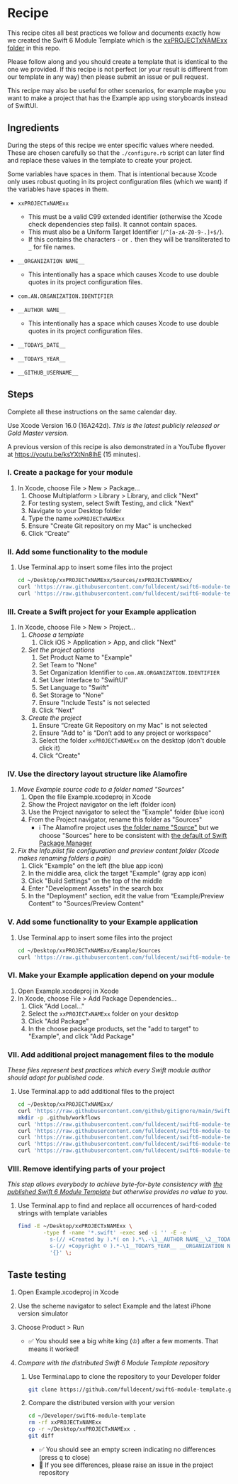 # Recipe

This recipe cites all best practices we follow and documents exactly how we created the Swift 6 Module Template which is the [xxPROJECTxNAMExx folder](./xxPROJECTxNAMExx) in this repo.

Please follow along and you should create a template that is identical to the one we provided. If this recipe is not perfect (or your result is different from our template in any way) then please submit an issue or pull request.

This recipe may also be useful for other scenarios, for example maybe you want to make a project that has the Example app using storyboards instead of SwiftUI.


## Ingredients

During the steps of this recipe we enter specific values where needed. These are chosen carefully so that the `./configure.rb` script can later find and replace these values in the template to create your project.

Some variables have spaces in them. That is intentional because Xcode only uses robust quoting in its project configuration files (which we want) if the variables have spaces in them.

-   `xxPROJECTxNAMExx`
    -   This must be a valid C99 extended identifier (otherwise the Xcode check dependencies step fails). It cannot contain spaces.
    -   This must also be a Uniform Target Identifier (``/^[a-zA-Z0-9-.]+$/``).
    -   If this contains the characters `-` or `.` then they will be transliterated to `_` for file names.

-   `__ORGANIZATION NAME__`
    -   This intentionally has a space which causes Xcode to use double quotes in its project configuration files.
    
-   `com.AN.ORGANIZATION.IDENTIFIER`

-   `__AUTHOR NAME__`
    -   This intentionally has a space which causes Xcode to use double quotes in its project configuration files.

-   `__TODAYS_DATE__`

-   `__TODAYS_YEAR__`

-   `__GITHUB_USERNAME__`


## Steps

Complete all these instructions on the same calendar day.

Use Xcode Version 16.0 (16A242d). *This is the latest publicly released or Gold Master version.*

A previous version of this recipe is also demonstrated in a YouTube flyover at https://youtu.be/ksYXtNn8lhE (15 minutes).

### I. Create a package for your module

1. In Xcode, choose File > New > Package…
   1. Choose Multiplatform > Library > Library, and click "Next"
   2. For testing system, select Swift Testing, and click "Next"
   3. Navigate to your Desktop folder
   4. Type the name `xxPROJECTxNAMExx`
   5. Ensure "Create Git repository on my Mac" is unchecked
   6. Click “Create"


### II. Add some functionality to the module

1. Use Terminal.app to insert some files into the project

   ```sh
   cd ~/Desktop/xxPROJECTxNAMExx/Sources/xxPROJECTxNAMExx/
   curl 'https://raw.githubusercontent.com/fulldecent/swift6-module-template/main/xxPROJECTxNAMExx/Sources/xxPROJECTxNAMExx/xxPROJECTxNAMExx.swift' -o xxPROJECTxNAMExx.swift
   curl 'https://raw.githubusercontent.com/fulldecent/swift6-module-template/main/xxPROJECTxNAMExx/Sources/xxPROJECTxNAMExx/White%20King.swift' -o White\ King.swift
   ```

### III. Create a Swift project for your Example application

1. In Xcode, choose File > New > Project…
   1. *Choose a template*
      1. Click iOS > Application > App, and click "Next"
   2. *Set the project options*
      1. Set Product Name to "Example"
      2. Set Team to "None"
      3. Set Organization Identifier to `com.AN.ORGANIZATION.IDENTIFIER`
      4. Set User Interface to "SwiftUI"
      5. Set Language to "Swift"
      6. Set Storage to "None"
      7. Ensure "Include Tests" is not selected
      8. Click “Next"
   3. *Create the project*
      1. Ensure “Create Git Repository on my Mac" is not selected
      2. Ensure "Add to" is “Don’t add to any project or workspace"
      3. Select the folder `xxPROJECTxNAMExx` on the desktop (don't double click it)
      4. Click “Create"

### IV. Use the directory layout structure like Alamofire

1. *Move Example source code to a folder named "Sources"*
   1. Open the file Example.xcodeproj in Xcode
   2. Show the Project navigator on the left (folder icon)
   3. Use the Project navigator to select the "Example" folder (blue icon)
   4. From the Project navigator, rename this folder as "Sources"
      * :information_source: The Alamofire project uses [the folder name "Source"](https://github.com/Alamofire/Alamofire/tree/master/Example/Source) but we choose "Sources" here to be consistent with [the default of Swift Package Manager](https://github.com/swiftlang/swift-package-manager/blob/dd22b6ef16315fcdcb07c1f86bd608598f102e20/Sources/Workspace/InitPackage.swift#L566)
2. *Fix the Info.plist file configuration and preview content folder (Xcode makes renaming folders a pain)*
   1. Click "Example" on the left (the blue app icon)
   2. In the middle area, click the target "Example" (gray app icon)
   3. Click "Build Settings" on the top of the middle
   6. Enter "Development Assets" in the search box
   7. In the "Deployment" section, edit the value from “Example/Preview Content” to "Sources/Preview Content"

### V. Add some functionality to your Example application

1. Use Terminal.app to insert some files into the project

   ```sh
   cd ~/Desktop/xxPROJECTxNAMExx/Example/Sources
   curl 'https://raw.githubusercontent.com/fulldecent/swift6-module-template/main/xxPROJECTxNAMExx/Example/Sources/ContentView.swift' -o ContentView.swift
   ```

### VI. Make your Example application depend on your module

1. Open Example.xcodeproj in Xcode
3. In Xcode, choose File > Add Package Dependencies...
   1. Click "Add Local..."
   2. Select the `xxPROJECTxNAMExx` folder on your desktop
   3. Click "Add Package"
   4. In the choose package products, set the "add to target" to "Example", and click "Add Package"


### VII. Add additional project management files to the module

*These files represent best practices which every Swift module author should adopt for published code.*

1. Use Terminal.app to add additional files to the project

    ```sh
    cd ~/Desktop/xxPROJECTxNAMExx/
    curl 'https://raw.githubusercontent.com/github/gitignore/main/Swift.gitignore' -o .gitignore
    mkdir -p .github/workflows
    curl 'https://raw.githubusercontent.com/fulldecent/swift6-module-template/main/xxPROJECTxNAMExx/.github/workflows/ci.yml' -o .github/workflows/ci.yml
    curl 'https://raw.githubusercontent.com/fulldecent/swift6-module-template/main/xxPROJECTxNAMExx/LICENSE' -o LICENSE
    curl 'https://raw.githubusercontent.com/fulldecent/swift6-module-template/main/xxPROJECTxNAMExx/README.md' -o README.md
    curl 'https://raw.githubusercontent.com/fulldecent/swift6-module-template/main/xxPROJECTxNAMExx/CHANGELOG.md' -o CHANGELOG.md
    curl 'https://raw.githubusercontent.com/fulldecent/swift6-module-template/main/xxPROJECTxNAMExx/CONTRIBUTING.md' -o CONTRIBUTING.md
    ```

### VIII. Remove identifying parts of your project

*This step allows everybody to achieve byte-for-byte consistency with [the published Swift 6 Module Template](https://github.com/fulldecent/swift5-module-template/tree/main/xxPROJECTxNAMExx) but otherwise provides no value to you.*

1. Use Terminal.app to find and replace all occurrences of hard-coded strings with template variables

   ```sh
   find -E ~/Desktop/xxPROJECTxNAMExx \
           -type f -name '*.swift' -exec sed -i '' -E -e '
             s-(// +Created by ).*( on ).*\.-\1__AUTHOR NAME__\2__TODAYS_DATE__.-
             s-(// +Copyright © ).*-\1__TODAYS_YEAR__ __ORGANIZATION NAME__. All rights reserved.-' \
             '{}' \;
   ```

## Taste testing

1. Open Example.xcodeproj in Xcode

2. Use the scheme navigator to select Example and the latest iPhone version simulator

3. Choose Product > Run

   * :white_check_mark: You should see a big white king (♔) after a few moments. That means it worked!
   
4. *Compare with the distributed Swift 6 Module Template repository*

   1.  Use Terminal.app to clone the repository to your Developer folder

       ```sh
       git clone https://github.com/fulldecent/swift6-module-template.git ~/Developer/swift6-module-template
       ```

   2.  Compare the distributed version with your version

       ```sh
       cd ~/Developer/swift6-module-template
       rm -rf xxPROJECTxNAMExx
       cp -r ~/Desktop/xxPROJECTxNAMExx .
       git diff
       ```

       * :white_check_mark: You should see an empty screen indicating no differences (press <kbd>q</kbd> to close)
       * :mega: If you see differences, please raise an issue in the project repository

